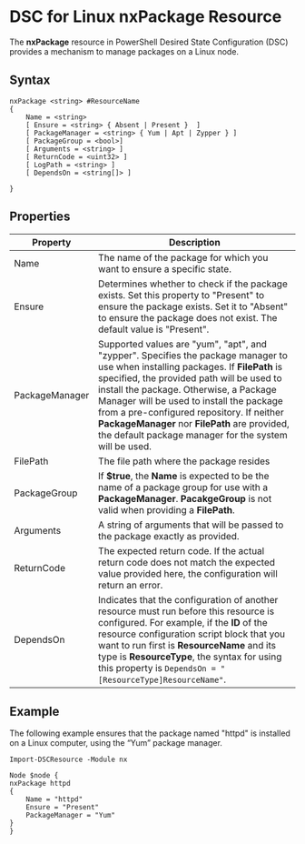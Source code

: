 # DSC for Linux nxPackage Resource

The **nxPackage** resource in PowerShell Desired State Configuration (DSC) provides a mechanism to manage packages on a Linux node.

## Syntax

```
nxPackage <string> #ResourceName
{
    Name = <string>
    [ Ensure = <string> { Absent | Present }  ]
    [ PackageManager = <string> { Yum | Apt | Zypper } ]
    [ PackageGroup = <bool>]
    [ Arguments = <string> ]
    [ ReturnCode = <uint32> ]
    [ LogPath = <string> ]
    [ DependsOn = <string[]> ]
    
}
```

## Properties

|  Property |  Description | 
|---|---|
| Name| The name of the package for which you want to ensure a specific state.| 
| Ensure| Determines whether to check if the package exists. Set this property to "Present" to ensure the package exists. Set it to "Absent" to ensure the package does not exist. The default value is "Present".|  
| PackageManager| Supported values are "yum", "apt", and "zypper". Specifies the package manager to use when installing packages. If **FilePath** is specified, the provided path will be used to install the package. Otherwise, a Package Manager will be used to install the package from a pre-configured repository. If neither **PackageManager** nor **FilePath** are provided, the default package manager for the system will be used.| 
| FilePath| The file path where the package resides| 
| PackageGroup| If **$true**, the **Name** is expected to be the name of a package group for use with a **PackageManager**. **PacakgeGroup** is not valid when providing a **FilePath**.| 
| Arguments| A string of arguments that will be passed to the package exactly as provided.| 
| ReturnCode| The expected return code. If the actual return code does not match the expected value provided here, the configuration will return an error.| 
| DependsOn | Indicates that the configuration of another resource must run before this resource is configured. For example, if the **ID** of the resource configuration script block that you want to run first is **ResourceName** and its type is **ResourceType**, the syntax for using this property is `DependsOn = "[ResourceType]ResourceName"`.| 

## Example

The following example ensures that the package named "httpd" is installed on a Linux computer, using the “Yum” package manager.

```
Import-DSCResource -Module nx 

Node $node {
nxPackage httpd
{
    Name = "httpd"
    Ensure = "Present"
    PackageManager = "Yum"
}
}
```
<!--HONumber=Mar16_HO4-->
